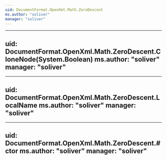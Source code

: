 ```yaml
---
uid: DocumentFormat.OpenXml.Math.ZeroDescent
ms.author: "soliver"
manager: "soliver"
---
```


---
uid: DocumentFormat.OpenXml.Math.ZeroDescent.CloneNode(System.Boolean)
ms.author: "soliver"
manager: "soliver"
---

---
uid: DocumentFormat.OpenXml.Math.ZeroDescent.LocalName
ms.author: "soliver"
manager: "soliver"
---

---
uid: DocumentFormat.OpenXml.Math.ZeroDescent.#ctor
ms.author: "soliver"
manager: "soliver"
---
